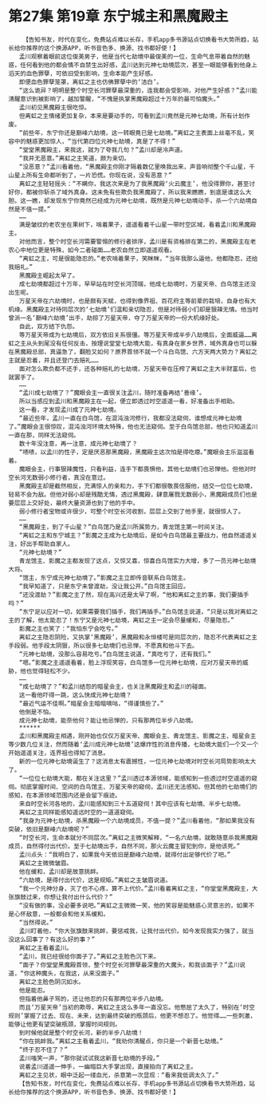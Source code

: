 # 第27集 第19章 东宁城主和黑魔殿主
        【告知书友，时代在变化，免费站点难以长存，手机app多书源站点切换看书大势所趋，站长给你推荐的这个换源APP，听书音色多、换源、找书都好使！】
       孟川观察着眼前这位俊美男子，他是当代七劫境中最俊美的一位，生命气息带着自然的魅惑，任何看到他的都会情不自禁生出好感，孟川达到元神七劫境层次，甚至一眼能够看到他身上滔天的血色罪孽，可依旧受到影响，生命本能产生好感。
       即便血色罪孽笼罩，离虹之主也仿佛罪孽中的‘洁白’。
       “这么诡异？明明是整个时空长河罪孽最深重的，连我都会受影响，对他产生好感？”孟川能清醒意识到被影响了，越加警醒，“不愧是执掌黑魔殿超过十万年的最可怕魔头。”
       孟川初见黑魔殿主很吃惊。
       但离虹之主情绪更加复杂，本来是要动手的，可看到孟川竟然是元神七劫境，所有计划作废。
       “前些年，东宁你还是巅峰六劫境，这一转眼竟已是七劫境。”离虹之主表面上丝毫不乱，笑容中的魅惑更加惊人，“当代第四位元神七劫境，真是了不得！”
       “堂堂黑魔殿主，来我这，就为了夸我几句？”孟川却是冷声道。
       “我并无恶意。”离虹之主笑道，颇为亲切。
       “没恶意？”孟川看着他，“黑魔殿主你刚才隔着数亿里唤我出来，声音响彻整个千山星，千山星上所有生命都听到了，一片恐慌。你现在说，没有恶意？”
       离虹之主轻轻摇头：“不瞒你，我这次来是为了我黑魔殿‘火云魔主’，他没得罪你，甚至讨好你，都被你斩杀了域外真身。这未免有些欺负我黑魔殿了，所以我来瞧瞧，到底是谁这么大胆。这一瞧，却发现东宁你竟然已经成为元神七劫境，既然是元神七劫境动手，杀一个六劫境自然是不值一提。”
       ……
       满是皱纹的老农坐在果树下，啃着果子，遥遥看着千山星一带时空区域，看着孟川和黑魔殿主。
       对他而言，整个时空长河需要警惕的修行者排序，孟川是有资格排在第二的，黑魔殿主在老农心中地位更是特殊，如今二者碰面……老农自然立即遥遥观看。
       “离虹之主，可是很能隐忍的。”老农啃着果子，笑眯眯，“当年我那么逼他，他都隐忍，还给我赔礼。”
       黑魔殿主崛起太早了。
       成七劫境都超过十万年，早早站在时空长河顶端，他成七劫境时，万星天帝、白鸟馆主还没出生呢。
       万星天帝在六劫境时，也是颇有天赋，也得到像界祖、百花府主等前辈的栽培，自身也有大机缘。黑魔殿主对待同层次的‘七劫境’们温和亲切隐忍，但是对待弱小们却是狠辣无情。他当时曾派一名‘巅峰六劫境’出手，劫掠了万星天帝，夺了万星天帝的一份大机缘好处。
       自此，双方结下仇怨。
       等万星天帝成为七劫境后，双方依旧关系很僵。等万星天帝成半步八劫境后，全面威逼……离虹之主从头到尾没有任何反击，按理说堂堂七劫境大能，有真身在家乡世界，域外真身也可以躲在黑魔殿总部，真逼急了，翻脸又如何？原界首领不就一个斗白鸟馆、六方天两大势力？离虹之主就是忍着，并且还登门去赔礼……
       面对怎么欺负都不还手，还各种赔礼的七劫境，万星天帝在压榨了离虹之主大半财富后，也就罢手了。
       ……
       “孟川成七劫境了？”魔眼会主一直很关注孟川，随时准备再结‘善缘’。
       所以当感应到孟川和黑魔殿主在一起，便立即透过时空遥遥一看，好准备出手相助。
       这一看，才发现孟川成了元神七劫境。
       “最近些年，孟川一直在白鸟馆，在混沌浊河修行，我都没法窥伺，谁想成元神七劫境了。”魔眼会主很惊叹，混沌浊河环境太特殊，他也无法窥伺。至于白鸟馆总部，他也只知道孟川一直在那，同样无法窥伺。
       数十年没注意，再一注意，成元神七劫境了？
       “啧啧，以孟川的性子，定是厌恶那黑魔殿，黑魔殿主这次怕是得吃瘪。”魔眼会主乐滋滋看着。
       魔眼会主，行事狠辣魔性，只看利益，连手下都畏惧他，其他七劫境们也忌惮他。但他对时空长河无数弱小修行者，真没在意过。
       黑魔殿主却是截然相反，充满惊人的亲和力，手下们都很敬畏信服他，结交一位位七劫境，轻易不会为敌。但他对弱小却是残酷无情，透过黑魔殿，肆意屠戮无数弱小，黑魔殿成员们也是要层层上交好处，最终大量资源也到了他的手中。
       弱小修行者宝物或许很少，可整个时空长河收割，层层上交到了他手里，就很惊人了。
       ……
       “黑魔殿主，到了千山星？”白鸟馆乃是孟川所属势力，青龙馆主第一时间关注。
       “离虹之主和东宁城主？”影魔之主成为七劫境后，是如今白鸟馆最主要战力，他自然遥遥关注，好出手帮助自家人。
       “元神七劫境？”
       青龙馆主、影魔之主都发现了这点，又惊又喜，惊喜白鸟馆实力大增，多了一员元神七劫境大将。
       “馆主，东宁成元神七劫境了。”影魔之主立即传音联系白鸟馆主。
       “我早知道了，只是东宁未曾渡劫，没让我公开。”白鸟馆主回应。
       “还没渡劫？”影魔之主了然，现在高兴还是太早了啊，“他和离虹之主的事，我们要插手吗？”
       “东宁足以应对一切，如果需要我们插手，我们再插手。”白鸟馆主说道，“只是以我对离虹之主的了解，他太能忍了！东宁又是元神七劫境，离虹之主一定会尽量缓和，尽量隐忍。”
       影魔之主也笑了：“我怕东宁会吃亏。”
       离虹之主隐忍阴险，又执掌‘黑魔殿’，黑魔殿和永恒楼可是同层次的，隐忍不代表离虹之主手段弱。他手段太阴狠，所以很多七劫境们也忌惮，不愿真和他斗下去。
       “元神七劫境，没那么容易吃亏。”白鸟馆主说道，“真吃亏了，还有我们。”
       “嗯。”影魔之主遥遥看着，脸上浮现笑容，白鸟馆多一位元神七劫境，应对万星天帝的威胁，他也觉得轻松不少。
       ……
       “成七劫境了？”和孟川结怨的暗星会主，也关注黑魔殿主和孟川的碰面。
       这一看他吓得一跳，这么快成元神七劫境？
       “最近气运不佳啊。”暗星会主暗暗嘀咕，“得谨慎些了。”
       他倒是不怕。
       成元神七劫境，能奈他何？能让他忌惮的，只有那两位半步八劫境。
       ******
       孟川和黑魔殿主相遇，刚开始也仅仅万星天帝、魔眼会主、青龙馆主、影魔之主、暗星会主等少数几位关注，然而随着‘孟川成元神七劫境’这爆炸性的消息传播，七劫境大能们一个又一个开始遥遥关注，连界祖也得知了消息。
       新的一位元神七劫境诞生了？这消息太有震撼性，一位元神七劫境对时空长河局势影响太大了。
       “一位位七劫境大能，都在关注这里？”孟川透过本源领域，能感知到一些透过时空遥遥的窥伺。彻底掌握时间、空间的白鸟馆主、万星天帝的窥伺，孟川还无法感知。但其他的七劫境们的感知，在本源领域范围内还是会留下痕迹。
       来自时空长河各地的，孟川能感知到三十五道窥伺！其中应该有七劫境、半步七劫境。
       离虹之主同样能感知遥远时空的一道道窥伺。
       “我身为元神七劫境，杀黑魔殿一个六劫境成员，不值一提？”孟川看着他，“那如果我没有突破，依旧是巅峰六劫境呢？”
       “时空长河，生命本就分不同层次。”离虹之主微笑解释，“一名六劫境，就敢随意杀我黑魔殿成员，自然得付出代价。至于七劫境出手，自然不同，那火云魔主冒犯到你，是他该死。”
       孟川点头：“我明白了，如果我今天依旧是巅峰六劫境，就得付出足够代价了吧。”
       离虹之主微微皱眉。
       他在缓和，孟川却是故意挑衅。
       “六劫境，是得付出代价，这是规矩。”离虹之主皱眉说道。
       “我一个元神分身，灭了也不心疼，算不上代价。”孟川看着离虹之主，“你堂堂黑魔殿主，大张旗鼓过来，你想让我付出什么代价？”
       “没有做的事，没必要多说吧。”离虹之主微微一笑，他的笑容是能魅惑心灵意志的，如果不是心怀敌意，一般都会和他关系缓和。
       “当然得说。”
       孟川盯着他，“你大张旗鼓来挑衅，要惩戒我，让我付出代价。如今发现我实力强了，就当没这么回事了？有这么好的事？”
       离虹之主看着孟川。
       “孟川，我已经很给你面子了。”离虹之主脸色沉下来。
       “面子？你堂堂黑魔殿首领，整个时空长河罪孽最深重的大魔头，和我谈面子？”孟川说道，“你这种魔头，在我这，从来没面子。”
       离虹之主脸色阴沉如水。
       他是能忍。
       但指着他鼻子骂的，还让他忍的只有那两位半步八劫境。
       而且‘万星天帝’当初的欺辱，离虹之主这么多年一直没忘。他憋屈了太久了，特别在‘时空规则’掌握了过去、现在、未来，达到最终突破的瓶颈后，他更不想忍了。他觉得……一些刺激，能够让他更有望突破瓶颈，掌握时间规则。
       到时候他就是整个时空长河，新的半步八劫境！
       “你在挑衅我。”离虹之主看着孟川，“我劝你清醒点，你只是一个新晋七劫境。”
       “终于忍不住了？”
       孟川嗤笑一声，“那你就试试我这新晋七劫境的手段。”
       说着孟川遥遥一伸手，一幽暗巨大手掌出现，直接拍向了离虹之主。
       离虹之主见状，眼中泛起一缕血光，杀意第一次显现：“看来我低调太久了。”
       【告知书友，时代在变化，免费站点难以长存，手机app多书源站点切换看书大势所趋，站长给你推荐的这个换源APP，听书音色多、换源、找书都好使！】